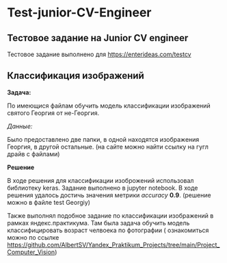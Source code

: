 # Test-junior-CV-Engineer

## Тестовое задание на Junior CV engineer

Тестовое задание выполнено для https://enterideas.com/testcv

## Классификация изображений

**Задача:**

По имеющися файлам обучить модель классификации изображений святого Георгия от не-Георгия.

*Данные:*

Было предоставлено две папки, в одной находятся изображения Георгия, в другой остальные. (на сайте можно найти ссылку на гугл драйв с файлами)

**Решение**

В ходе решения для классификации изоброжений использовал библиотеку keras. Задание выполнено в jupyter notebook. В ходе решения удалось достичь значения метрики *accuracy* **0.9**. (решение можно в файле test Georgiy)

Также выполнял подобное задание по классификации изображений в рамках яндекс.практикума. Там была задача обучить модель классифицировать возраст челвоека по фотографии ( ознакомиться можно по ссылке https://github.com/AlbertSV/Yandex_Praktikum_Projects/tree/main/Project_Computer_Vision)
